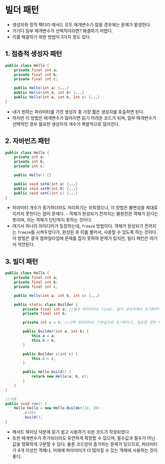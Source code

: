 # 빌더 패턴

- 생성자와 정적 팩터리 메서드 모두 매개변수가 많을 경우에는 문제가 발생한다.
- 거기다 일부 매개변수가 선택적이라면? 해결하기 어렵다.
- 이를 해결하기 위한 방법이 3가지 정도 있다.

## 1. 점층적 생성자 패턴

```java
public class Hello {
	private final int a;
	private final int b;
	private final int c;

	public Hello(int a) {...}
	public Hello(int a, int b) {...}
	public Hello(int a, int b, int c) {...}
}
```

- 내가 원하는 파라미터를 가진 생성자 중 가장 짧은 생성자를 호출하면 된다.
- 하지만 이 방법은 매개변수가 많아지면 읽기 어려운 코드가 되며, 일부 매개변수가 선택적인 경우 필요한 생성자의 개수가 폭발적으로 많아진다.

## 2. 자바빈즈 패턴

```java
public class Hello {
	private int a;
	private int b;
	private int c;

	public Hello() {}

	public void setA(int a) {...}
	public void setB(int b) {...}
	public void setC(int c) {...}
}
```

- 파라미터 개수가 증가하더라도 처리하기는 쉬워졌으나, 이 방법은 불변성을 제대로 지키지 못한다는 점이 문제다. - 객체가 완성되기 전까지는 불완전한 객체가 된다는 뜻이며, 이는 객체가 단단하지 못하는 것이다.
- 여기서 하나의 아이디어가 등장하는데, `freeze` 방법이다. 객체가 완성되기 전까지는 `freeze`를 시켜두었다가, 완성된 후 이를 풀어서, 사용할 수 있도록 하는 것이다. 이 방법은 결국 컴파일타임에 문제를 잡지 못하여 문제가 있지만, 빌더 패턴은 여기서 착안된다.

## 3. 빌더 패턴

```java
public class Hello {
	private final int a;
	private final int b;
	private final int c;

	public Hello(int a, int b, int c) {...}

	public static class Builder {
		private final int a; //필수 파라미터는 final, 빌더 생성자에서 초기화한다.
		private final int b;

		private int c = 0; //선택 파라미터는 기본값으로 초기화하고, 필요한 경우 메서드를 통해 세팅한다.

		public Builder(int a, int b) {
			this.a = a;
			this.b = b;
		}

		public Builder c(int c) {
			this.c = c;
		}

		public Hello build() {
			return new Hello(a, b, c);
		}
	}
}

//사용
public void run() {
	Hello hello = new Hello.Builder(10, 20)
		.c(30)
		.build();
}
```

- 메서드 체이닝 덕분에 읽기 쉽고 사용하기 쉬운 코드가 작성되었다.
- 또한 매개변수가 추가되더라도 유연하게 확장할 수 있으며, 필수값과 필수가 아닌 값을 명확하게 구분할 수 있다.
물론 코드양이 증가하는 문제가 있으므로, 파라미터가 4개 이상인 객체나, 미래에 파라미터가 더 많아질 수 있는 객체에 사용하는 것이 좋다.
